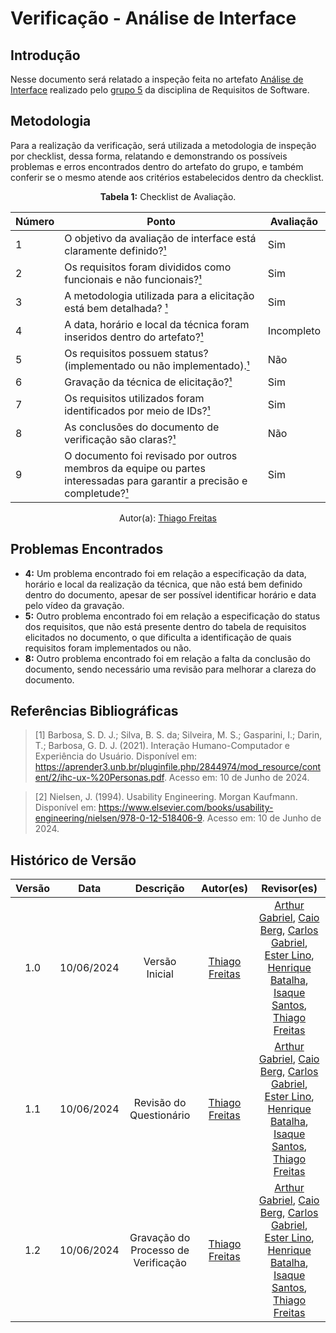 # Verificação - Análise de Interface

## Introdução

Nesse documento será relatado a inspeção feita no artefato [Análise de Interface](https://requisitos-de-software.github.io/2024.1-Sinesp_Cidadao/elicitacao/tecnicas/AnaliseDaInterface/) realizado pelo [grupo 5](https://github.com/Requisitos-de-Software/2024.1-Sinesp_Cidadao) da disciplina de Requisitos de Software.

## Metodologia

Para a realização da verificação, será utilizada a metodologia de inspeção por checklist, dessa forma, relatando e demonstrando os possíveis problemas e erros encontrados dentro do artefato do grupo, e também conferir se o mesmo atende aos critérios estabelecidos dentro da checklist.

<font><p style="text-align: center">**Tabela 1:** Checklist de Avaliação.</p></font>

| Número | Ponto                                                                                                                                     | Avaliação |
| ------ | ----------------------------------------------------------------------------------------------------------------------------------------- | --------- |
| 1      | O objetivo da avaliação de interface está claramente definido?[¹](#ref1)                                                                            |     Sim      |
| 2      | Os requisitos foram divididos como funcionais e não funcionais?[¹](#ref1)                                             |      Sim     |
| 3      | A metodologia utilizada para a elicitação está bem detalhada? [¹](#ref1)                      |    Sim       |
| 4      | A data, horário e local da técnica foram inseridos dentro do artefato?[¹](#ref1)                                                    |         Incompleto  | 
| 5      | Os requisitos possuem status?(implementado ou não implementado).[¹](#ref1)                                                                                            |      Não     |
| 6      | Gravação da técnica de elicitação?[¹](#ref1)                                    |      Sim     |
| 7      | Os requisitos utilizados foram identificados por meio de IDs?[¹](#ref1)                           |      Sim     |
| 8      | As conclusões do documento de verificação são claras?[¹](#ref1)                                                                                     |     Não      |
| 9      | O documento foi revisado por outros membros da equipe ou partes interessadas para garantir a precisão e completude?[¹](#ref1)                      |     Sim      |


<div align="center">Autor(a): <a href="https://github.com/thiagorfreitas">Thiago Freitas </a> </div>

## Problemas Encontrados

- **4:** Um problema encontrado foi em relação a especificação da data, horário e local da realização da técnica, que não está bem definido dentro do documento, apesar de ser possível identificar horário e data pelo vídeo da gravação.
- **5:** Outro problema encontrado foi em relação a especificação do status dos requisitos, que não está presente dentro do tabela de requisitos elicitados no documento, o que dificulta a identificação de quais requisitos foram implementados ou não.
- **8:** Outro problema encontrado foi em relação a falta da conclusão do documento, sendo necessário uma revisão para melhorar a clareza do documento.

## Referências Bibliográficas

<a id="ref1"></a>

> [1] Barbosa, S. D. J.; Silva, B. S. da; Silveira, M. S.; Gasparini, I.; Darin, T.; Barbosa, G. D. J. (2021). Interação Humano-Computador e Experiência do Usuário. Disponível em: <a href="https://aprender3.unb.br/pluginfile.php/2844974/mod_resource/content/2/ihc-ux-%20Personas.pdf">https://aprender3.unb.br/pluginfile.php/2844974/mod_resource/content/2/ihc-ux-%20Personas.pdf</a>. Acesso em: 10 de Junho de 2024.

> [2] Nielsen, J. (1994). Usability Engineering. Morgan Kaufmann. Disponível em: <a href="https://www.elsevier.com/books/usability-engineering/nielsen/978-0-12-518406-9">https://www.elsevier.com/books/usability-engineering/nielsen/978-0-12-518406-9</a>. Acesso em: 10 de Junho de 2024.

## Histórico de Versão

| Versão |    Data    |   Descrição    |                      Autor(es)                      |                                                                                                                                                                       Revisor(es)                                                                                                                                                                        |
| :----: | :--------: | :------------: | :-------------------------------------------------: | :------------------------------------------------------------------------------------------------------------------------------------------------------------------------------------------------------------------------------------------------------------------------------------------------------------------------------------------------------: |
|  1.0   | 10/06/2024 | Versão Inicial | [Thiago Freitas](https://github.com/thiagorfreitas) | [Arthur Gabriel](https://github.com/ArthurGabrieel), [Caio Berg](https://github.com/Caio-bergbjj), [Carlos Gabriel](https://github.com/TheCarlosRamos), [Ester Lino](https://github.com/esteerlino), [Henrique Batalha](https://github.com/HeBatalha), [Isaque Santos](https://github.com/IsaqueSH), [Thiago Freitas](https://github.com/thiagorfreitas) |
|  1.1   | 10/06/2024 | Revisão do Questionário | [Thiago Freitas](https://github.com/thiagorfreitas) | [Arthur Gabriel](https://github.com/ArthurGabrieel), [Caio Berg](https://github.com/Caio-bergbjj), [Carlos Gabriel](https://github.com/TheCarlosRamos), [Ester Lino](https://github.com/esteerlino), [Henrique Batalha](https://github.com/HeBatalha), [Isaque Santos](https://github.com/IsaqueSH), [Thiago Freitas](https://github.com/thiagorfreitas) |
|  1.2   | 10/06/2024 | Gravação do Processo de Verificação | [Thiago Freitas](https://github.com/thiagorfreitas) | [Arthur Gabriel](https://github.com/ArthurGabrieel), [Caio Berg](https://github.com/Caio-bergbjj), [Carlos Gabriel](https://github.com/TheCarlosRamos), [Ester Lino](https://github.com/esteerlino), [Henrique Batalha](https://github.com/HeBatalha), [Isaque Santos](https://github.com/IsaqueSH), [Thiago Freitas](https://github.com/thiagorfreitas) |